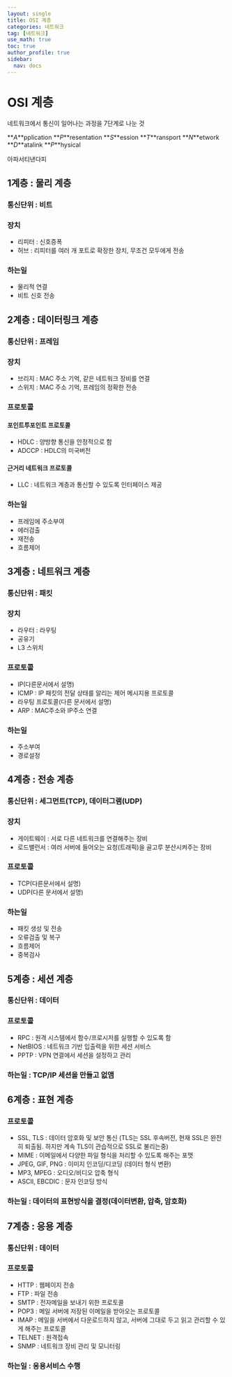 ```yaml
---
layout: single
title: OSI 계층
categories: 네트워크
tag: [네트워크]
use_math: true
toc: true
author_profile: true
sidebar:
  nav: docs
---
```


# OSI 계층

네트워크에서 통신이 일어나는 과정을 7단계로 나눈 것

**_A_**pplication **_P_**resentation **_S_**ession **_T_**ransport **_N_**etwork **_D_**atalink **_P_**hysical

아파서티낸다피

## 1계층 : 물리 계층

### 통신단위 : 비트

### 장치

- 리피터 : 신호증폭
- 허브 : 리피터를 여러 개 포트로 확장한 장치, 무조건 모두에게 전송

### 하는일

- 물리적 연결
- 비트 신호 전송

## 2계층 : 데이터링크 계층

### 통신단위 : 프레임

### 장치

- 브리지 : MAC 주소 기억, 같은 네트워크 장비를 연결
- 스위치 : MAC 주소 기억, 프레임의 정확한 전송

### 프로토콜

#### 포인트투포인트 프로토콜

- HDLC : 양방향 통신을 안정적으로 함
- ADCCP : HDLC의 미국버전

#### 근거리 네트워크 프로토콜

- LLC : 네트워크 계층과 통신할 수 있도록 인터페이스 제공

### 하는일

- 프레임에 주소부여
- 에러검출
- 재전송
- 흐름제어

## 3계층 : 네트워크 계층

### 통신단위 : 패킷

### 장치

- 라우터 : 라우팅
- 공유기
- L3 스위치

### 프로토콜

- IP(다른문서에서 설명)
- ICMP : IP 패킷의 전달 상태를 알리는 제어 메시지용 프로토콜
- 라우팅 프로토콜(다른 문서에서 설명)
- ARP : MAC주소와 IP주소 연결

### 하는일

- 주소부여
- 경로설정

## 4계층 : 전송 계층

### 통신단위 : 세그먼트(TCP), 데이터그램(UDP)

### 장치

- 게이트웨이 : 서로 다른 네트워크를 연결해주는 장비
- 로드밸런서 : 여러 서버에 들어오는 요청(트래픽)을 골고루 분산시켜주는 장비

### 프로토콜

- TCP(다른문서에서 설명)
- UDP(다른 문서에서 설명)

### 하는일

- 패킷 생성 및 전송
- 오류검출 및 복구
- 흐름제어
- 중복검사

## 5계층 : 세션 계층

### 통신단위 : 데이터

### 프로토콜

- RPC : 원격 시스템에서 함수/프로시저를 실행할 수 있도록 함
- NetBIOS : 네트워크 기반 입출력을 위한 세션 서비스
- PPTP : VPN 연결에서 세션을 설정하고 관리

### 하는일 : TCP/IP 세션을 만들고 없앰

## 6계층 : 표현 계층

### 프로토콜

- SSL, TLS : 데이터 암호화 및 보안 통신 (TLS는 SSL 후속버전, 현재 SSL은 완전히 퇴출됨. 하지만 계속 TLS이 관습적으로 SSL로 불리는중)
- MIME : 이메일에서 다양한 파일 형식을 처리할 수 있도록 해주는 포맷
- JPEG, GIF, PNG : 이미지 인코딩/디코딩 (데이터 형식 변환)
- MP3, MPEG : 오디오/비디오 압축 형식
- ASCII, EBCDIC : 문자 인코딩 방식

### 하는일 : 데이터의 표현방식을 결정(데이터변환, 압축, 암호화)

## 7계층 : 응용 계층

### 통신단위 : 데이터

### 프로토콜

- HTTP : 웹페이지 전송
- FTP : 파일 전송
- SMTP : 전자메일을 보내기 위한 프로토콜
- POP3 : 메일 서버에 저장된 이메일을 받아오는 프로토콜
- IMAP : 메일을 서버에서 다운로드하지 않고, 서버에 그대로 두고 읽고 관리할 수 있게 해주는 프로토콜
- TELNET : 원격접속
- SNMP : 네트워크 장비 관리 및 모니터링

### 하는일 : 응용서비스 수행
